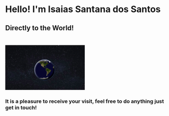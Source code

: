 # Hello! I'm <b>Isaias Santana dos Santos</b> <br>

## Directly to the World!<br> <br>

  <span width="100%" display="flex" justify-content="center" align-items="center" overflow="hidden" >
      <img width="50%"   src="src/assets/to_redme/ezgif.com-video-to-gif.gif">
  </span> <br>

### It is a pleasure to receive your visit, feel free to do anything just get in touch!
